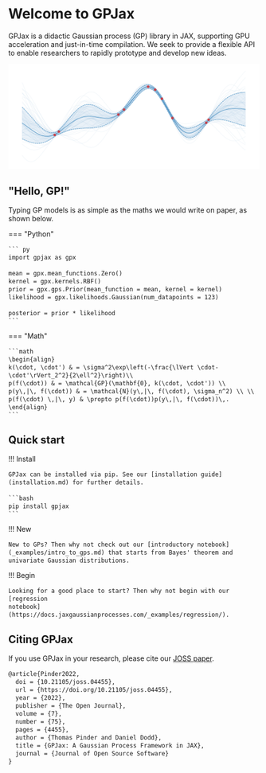 # Welcome to GPJax

GPJax is a didactic Gaussian process (GP) library in JAX, supporting GPU
acceleration and just-in-time compilation. We seek to provide a flexible
API to enable researchers to rapidly prototype and develop new ideas.

![Gaussian process posterior.](static/GP.svg)

## "Hello, GP!"

Typing GP models is as simple as the maths we
would write on paper, as shown below.

=== "Python"

    ``` py
    import gpjax as gpx

    mean = gpx.mean_functions.Zero()
    kernel = gpx.kernels.RBF()
    prior = gpx.gps.Prior(mean_function = mean, kernel = kernel)
    likelihood = gpx.likelihoods.Gaussian(num_datapoints = 123)

    posterior = prior * likelihood
    ```

=== "Math"

    ```math
    \begin{align}
    k(\cdot, \cdot') & = \sigma^2\exp\left(-\frac{\lVert \cdot- \cdot'\rVert_2^2}{2\ell^2}\right)\\
    p(f(\cdot)) & = \mathcal{GP}(\mathbf{0}, k(\cdot, \cdot')) \\
    p(y\,|\, f(\cdot)) & = \mathcal{N}(y\,|\, f(\cdot), \sigma_n^2) \\ \\
    p(f(\cdot) \,|\, y) & \propto p(f(\cdot))p(y\,|\, f(\cdot))\,.
    \end{align}
    ```

## Quick start

!!! Install

    GPJax can be installed via pip. See our [installation guide](installation.md) for further details.

    ```bash
    pip install gpjax
    ```

!!! New

    New to GPs? Then why not check out our [introductory notebook](_examples/intro_to_gps.md) that starts from Bayes' theorem and univariate Gaussian distributions.

!!! Begin

    Looking for a good place to start? Then why not begin with our [regression
    notebook](https://docs.jaxgaussianprocesses.com/_examples/regression/).

## Citing GPJax

If you use GPJax in your research, please cite our [JOSS paper](https://joss.theoj.org/papers/10.21105/joss.04455#).

```
@article{Pinder2022,
  doi = {10.21105/joss.04455},
  url = {https://doi.org/10.21105/joss.04455},
  year = {2022},
  publisher = {The Open Journal},
  volume = {7},
  number = {75},
  pages = {4455},
  author = {Thomas Pinder and Daniel Dodd},
  title = {GPJax: A Gaussian Process Framework in JAX},
  journal = {Journal of Open Source Software}
}
```

